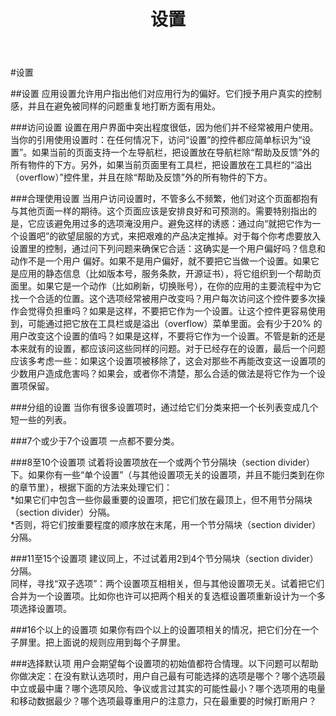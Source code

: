 ﻿---
layout: page
title: 设置
permalink: settings.html
---

#设置

##设置
应用设置允许用户指出他们对应用行为的偏好。它们授予用户真实的控制感，并且在避免被同样的问题重复地打断方面有用处。  

###访问设置
设置在用户界面中突出程度很低，因为他们并不经常被用户使用。当你的引用使用设置时：在任何情况下，访问“设置”的控件都应简单标识为“设置”。如果当前的页面支持一个左导航栏，把设置放在导航栏除“帮助及反馈”外的所有物件的下方。另外，如果当前页面里有工具栏，把设置放在工具栏的“溢出（overflow）”控件里，并且在除“帮助及反馈”外的所有物件的下方。  

###合理使用设置
当用户访问设置时，不管多么不频繁，他们对这个页面都抱有与其他页面一样的期待。这个页面应该是安排良好和可预测的。需要特别指出的是，它应该避免用过多的选项淹没用户。避免这样的诱惑：通过向“就把它作为一个设置吧”的欲望屈服的方式，来把艰难的产品决定推掉。对于每个你考虑要放入设置里的控制，通过问下列问题来确保它合适：这确实是一个用户偏好吗？信息和动作不是一个用户 偏好。如果不是用户偏好，就不要把它当做一个设置。如果它是应用的静态信息（比如版本号，服务条款，开源证书），将它组织到一个帮助页面里。如果它是一个动作（比如刷新，切换账号），在你的应用的主要流程中为它找一个合适的位置。这个选项经常被用户改变吗？用户每次访问这个控件要多次操作会觉得负担重吗？如果是这样，不要把它作为一个设置。让这个控件更容易使用到，可能通过把它放在工具栏或是溢出（overflow）菜单里面。会有少于20% 的用户改变这个设置的值吗？如果是这样，不要将它作为一个设置。不管是新的还是本来就有的设置，都应该问这些同样的问题。对于已经存在的设置，最后一个问题应该多考虑一些：如果这个设置项被移除了，这会对那些不再能改变这一设置项的少数用户造成危害吗？如果会，或者你不清楚，那么合适的做法是将它作为一个设置项保留。  

###分组的设置
当你有很多设置项时，通过给它们分类来把一个长列表变成几个短一些的列表。  

###7个或少于7个设置项
一点都不要分类。

###8至10个设置项
试着将设置项放在一个或两个节分隔块（section divider）下。如果你有一些“单个设置”（与其他设置项无关的设置项，并且不能归类到在你的章节里），根据下面的方法来处理它们：   
*如果它们中包含一些你最重要的设置项，把它们放在最顶上，但不用节分隔块（section divider）分隔。   
*否则，将它们按重要程度的顺序放在末尾，用一个节分隔块（section divider）分隔。    

###11至15个设置项
建议同上，不过试着用2到4个节分隔块（section divider）分隔。   
同样，寻找“双子选项”：两个设置项互相相关，但与其他设置项无关。试着把它们合并为一个设置项。比如你也许可以把两个相关的复选框设置项重新设计为一个多项选择设置项。  

###16个以上的设置项
如果你有四个以上的设置项相关的情况，把它们分在一个子屏里。把上面说的规则应用到每个子屏里。  

###选择默认项 
用户会期望每个设置项的初始值都符合情理。以下问题可以帮助你做决定：在没有默认选项时，用户自己最有可能选择的选项是哪个？哪个选项最中立或最中庸？哪个选项风险、争议或言过其实的可能性最小？哪个选项用的电量和移动数据最少？哪个选项最尊重用户的注意力，只在最重要的时候打断用户？
